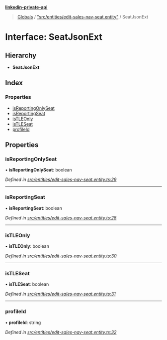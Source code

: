 **[linkedin-private-api](../README.md)**

> [Globals](../globals.md) / ["src/entities/edit-sales-nav-seat.entity"](../modules/_src_entities_edit_sales_nav_seat_entity_.md) / SeatJsonExt

# Interface: SeatJsonExt

## Hierarchy

* **SeatJsonExt**

## Index

### Properties

* [isReportingOnlySeat](_src_entities_edit_sales_nav_seat_entity_.seatjsonext.md#isreportingonlyseat)
* [isReportingSeat](_src_entities_edit_sales_nav_seat_entity_.seatjsonext.md#isreportingseat)
* [isTLEOnly](_src_entities_edit_sales_nav_seat_entity_.seatjsonext.md#istleonly)
* [isTLESeat](_src_entities_edit_sales_nav_seat_entity_.seatjsonext.md#istleseat)
* [profileId](_src_entities_edit_sales_nav_seat_entity_.seatjsonext.md#profileid)

## Properties

### isReportingOnlySeat

•  **isReportingOnlySeat**: boolean

*Defined in [src/entities/edit-sales-nav-seat.entity.ts:29](https://github.com/cosiall/linkedin-private-api/blob/e4e3ce2/src/entities/edit-sales-nav-seat.entity.ts#L29)*

___

### isReportingSeat

•  **isReportingSeat**: boolean

*Defined in [src/entities/edit-sales-nav-seat.entity.ts:28](https://github.com/cosiall/linkedin-private-api/blob/e4e3ce2/src/entities/edit-sales-nav-seat.entity.ts#L28)*

___

### isTLEOnly

•  **isTLEOnly**: boolean

*Defined in [src/entities/edit-sales-nav-seat.entity.ts:30](https://github.com/cosiall/linkedin-private-api/blob/e4e3ce2/src/entities/edit-sales-nav-seat.entity.ts#L30)*

___

### isTLESeat

•  **isTLESeat**: boolean

*Defined in [src/entities/edit-sales-nav-seat.entity.ts:31](https://github.com/cosiall/linkedin-private-api/blob/e4e3ce2/src/entities/edit-sales-nav-seat.entity.ts#L31)*

___

### profileId

•  **profileId**: string

*Defined in [src/entities/edit-sales-nav-seat.entity.ts:32](https://github.com/cosiall/linkedin-private-api/blob/e4e3ce2/src/entities/edit-sales-nav-seat.entity.ts#L32)*

